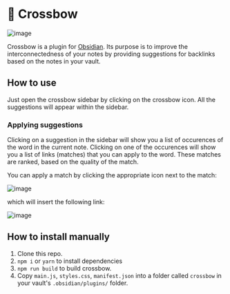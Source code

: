 # 🏹 Crossbow

![image](https://user-images.githubusercontent.com/38029550/229279990-f10723bc-380e-4e29-b4f2-47f9b8a5beb9.png)

Crossbow is a plugin for [Obsidian](https://obsidian.md).
Its purpose is to improve the interconnectedness of your notes by providing suggestions for backlinks based on the notes in your vault.

## How to use

Just open the crossbow sidebar by clicking on the crossbow icon. All the suggestions will appear within the sidebar.

### Applying suggestions

Clicking on a suggestion in the sidebar will show you a list of occurences of the word in the current note.
Clicking on one of the occurences will show you a list of links (matches) that you can apply to the word. These matches
are ranked, based on the quality of the match.

You can apply a match by clicking the appropriate icon next to the match:

![image](https://user-images.githubusercontent.com/38029550/229280015-6dfd5747-c445-420c-b75d-9637690ca089.png)

which will insert the following link:

![image](https://user-images.githubusercontent.com/38029550/229280048-fe7a8e31-8cbf-4090-a7f0-4bf0b83814d7.png)

## How to install manually

1. Clone this repo.
2. `npm i` or `yarn` to install dependencies
3. `npm run build` to build crossbow.
4. Copy `main.js`, `styles.css`, `manifest.json` into a folder called `crossbow` in your vault's `.obsidian/plugins/` folder.
